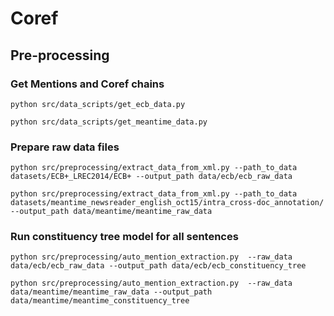 # Coref

## Pre-processing 

### Get Mentions and Coref chains

``python src/data_scripts/get_ecb_data.py ``

``python src/data_scripts/get_meantime_data.py ``





### Prepare raw data files

``python src/preprocessing/extract_data_from_xml.py --path_to_data datasets/ECB+_LREC2014/ECB+ --output_path data/ecb/ecb_raw_data``

``python src/preprocessing/extract_data_from_xml.py --path_to_data datasets/meantime_newsreader_english_oct15/intra_cross-doc_annotation/ --output_path data/meantime/meantime_raw_data``

### Run constituency tree model for all sentences

``python src/preprocessing/auto_mention_extraction.py  --raw_data data/ecb/ecb_raw_data --output_path data/ecb/ecb_constituency_tree``

``python src/preprocessing/auto_mention_extraction.py  --raw_data data/meantime/meantime_raw_data --output_path data/meantime/meantime_constituency_tree``

